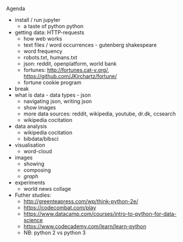 Agenda

- install / run jupyter
    - a taste of python python
- getting data: HTTP-requests
    - how web works
    - text files / word occurrences - gutenberg shakespeare
    - word frequency
    - robots.txt, humans.txt
    - json: reddit, openplatform, world bank
    - fortunes: http://fortunes.cat-v.org/, https://github.com/JKirchartz/fortune/
    - fortune cookie program
- break
- what is data - data types - json
    - navigating json, writing json
    - show images
    - more data sources: reddit, wikipedia, youtube, dr.dk, ccsearch
    - wikipedia cocitation
- data analysis
    - wikipedia cocitation
    - bibdata/bibsci
- visualisation
    - word-cloud
- images
    - showing
    - composing
    - _graph_
- experiments
    - world news collage
- Futher studies:
    - http://greenteapress.com/wp/think-python-2e/
    - https://codecombat.com/play
    - https://www.datacamp.com/courses/intro-to-python-for-data-science
    - https://www.codecademy.com/learn/learn-python 
    - NB: python 2 vs python 3
